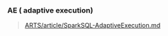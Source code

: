 ### AE ( adaptive execution)

> [ARTS/article/SparkSQL-AdaptiveExecution.md](https://github.com/genghuiluo/Eat-Your-Own-Dog-Food/blob/master/ARTS/article/SparkSQL-AdaptiveExecution.md)
